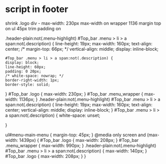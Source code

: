 # script in footer

shrink .logo div - max-width: 230px 
max-width on wrapper 1136
margin top on ul 45px
trim padding on 

.header-plain:not(.menu-highlight) #Top_bar .menu > li > a span:not(.description) {
    line-height: 19px;
    max-width: 160px;
    text-align: center;
    /* margin-top: 66px; */
    vertical-align: middle;
    display: inline-block;

    #Top_bar .menu > li > a span:not(.description) {
    display: block;
    line-height: 60px;
    padding: 0 20px;
    /* white-space: nowrap; */
    border-right-width: 1px;
    border-style: solid;
}
#Top_bar .logo {
    max-width: 230px;
}
#Top_bar .menu_wrapper {
    max-width: 1136px;
}
.header-plain:not(.menu-highlight) #Top_bar .menu > li > a span:not(.description) {
    line-height: 19px;
    max-width: 160px;
    text-align: center;
    vertical-align: middle;
    display: inline-block;
}
#Top_bar .menu > li > a span:not(.description) {
     white-space: unset; 

}

ul#menu-main-menu {
    margin-top: 45px;
}
@media only screen and (max-width: 1439px) {
#Top_bar .logo {
    max-width: 208px;
}
	#Top_bar .menu_wrapper {
    max-width: 990px;
}
	.header-plain:not(.menu-highlight) #Top_bar .menu > li > a span:not(.description) {
    max-width: 140px;
}
	#Top_bar .logo {
    max-width: 208px;
}
}